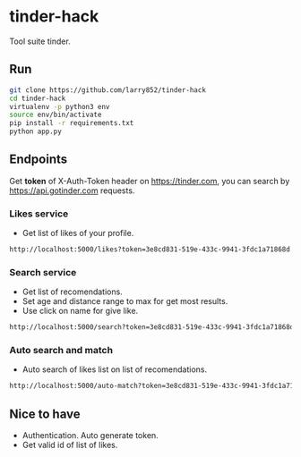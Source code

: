 # tinder-hack
Tool suite tinder.

## Run
```sh
git clone https://github.com/larry852/tinder-hack
cd tinder-hack
virtualenv -p python3 env
source env/bin/activate
pip install -r requirements.txt
python app.py
```

## Endpoints
Get **token** of X-Auth-Token header on https://tinder.com, you can search by https://api.gotinder.com requests. 

### Likes service
- Get list of likes of your profile.
```sh
http://localhost:5000/likes?token=3e8cd831-519e-433c-9941-3fdc1a71868d
```

### Search service
- Get list of recomendations.
- Set age and distance range to max for get most results.
- Use click on name for give like.
```sh
http://localhost:5000/search?token=3e8cd831-519e-433c-9941-3fdc1a71868d
```

### Auto search and match
- Auto search of likes list on list of recomendations.
```sh
http://localhost:5000/auto-match?token=3e8cd831-519e-433c-9941-3fdc1a71868d
```

## Nice to have
- Authentication. Auto generate token.
- Get valid id of list of likes.

